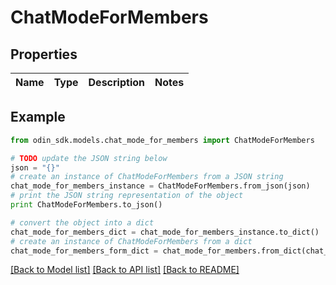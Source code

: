 # ChatModeForMembers


## Properties

Name | Type | Description | Notes
------------ | ------------- | ------------- | -------------

## Example

```python
from odin_sdk.models.chat_mode_for_members import ChatModeForMembers

# TODO update the JSON string below
json = "{}"
# create an instance of ChatModeForMembers from a JSON string
chat_mode_for_members_instance = ChatModeForMembers.from_json(json)
# print the JSON string representation of the object
print ChatModeForMembers.to_json()

# convert the object into a dict
chat_mode_for_members_dict = chat_mode_for_members_instance.to_dict()
# create an instance of ChatModeForMembers from a dict
chat_mode_for_members_form_dict = chat_mode_for_members.from_dict(chat_mode_for_members_dict)
```
[[Back to Model list]](../README.md#documentation-for-models) [[Back to API list]](../README.md#documentation-for-api-endpoints) [[Back to README]](../README.md)


